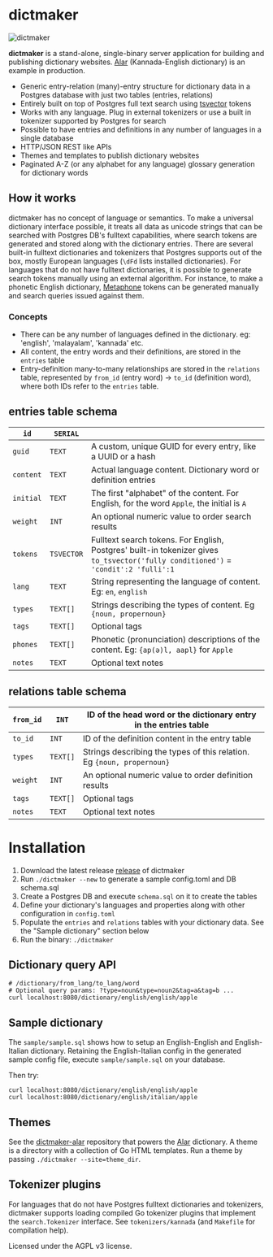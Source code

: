 # dictmaker
![dictmaker](https://user-images.githubusercontent.com/547147/63648814-ade19a80-c752-11e9-9c63-cbf5dfb2269e.png)

**dictmaker** is a stand-alone, single-binary server application for building and publishing dictionary websites. [Alar](https://alar.ink) (Kannada-English dictionary) is an example in production.

- Generic entry-relation (many)-entry structure for dictionary data in a Postgres database with just two tables (entries, relations)
- Entirely built on top of Postgres full text search using [tsvector](https://www.postgresql.org/docs/10/datatype-textsearch.html) tokens
- Works with any language. Plug in external tokenizers or use a built in tokenizer supported by Postgres for search
- Possible to have entries and definitions in any number of languages in a single database
- HTTP/JSON REST like APIs
- Themes and templates to publish dictionary websites
- Paginated A-Z (or any alphabet for any language) glossary generation for dictionary words

## How it works
dictmaker has no concept of language or semantics. To make a universal dictionary interface possible, it treats all data as unicode strings that can be searched with Postgres DB's fulltext capabilities, where search tokens are generated and stored along with the dictionary entries. There are several built-in fulltext dictionaries and tokenizers that Postgres supports out of the box, mostly European languages (`\dFd` lists installed dictionaries). For languages that do not have fulltext dictionaries, it is possible to generate search tokens manually using an external algorithm. For instance, to make a phonetic English dictionary, [Metaphone](https://en.wikipedia.org/wiki/Metaphone) tokens can be generated manually and search queries issued against them.

### Concepts
- There can be any number of languages defined in the dictionary. eg: 'english', 'malayalam', 'kannada' etc.
- All content, the entry words and their definitions, are stored in the `entries` table
- Entry-definition many-to-many relationships are stored in the `relations` table, represented by `from_id` (entry word) -> `to_id` (definition word), where both IDs refer to the `entries` table.

## entries table schema
| `id`      | `SERIAL`   |                                                                                                                                     |
|-----------|------------|-------------------------------------------------------------------------------------------------------------------------------------|
| `guid`    | `TEXT`     | A custom, unique GUID for every entry, like a UUID or a hash                                                                             |
| `content` | `TEXT`     | Actual language content. Dictionary word or definition entries                                                                      |
| `initial` | `TEXT`     | The first "alphabet" of the content. For English, for the word `Apple`, the initial is `A`                                          |
| `weight`  | `INT`      | An optional numeric value to order search results                                                                                   |
| `tokens`  | `TSVECTOR` | Fulltext search tokens. For English, Postgres' built-in tokenizer gives `to_tsvector('fully conditioned')` = `'condit':2 'fulli':1` |
| `lang`    | `TEXT`     | String representing the language of content. Eg: `en`, `english`                                                                    |
| `types`   | `TEXT[]`   | Strings describing the types of content. Eg `{noun, propernoun}`                                                                    |
| `tags`    | `TEXT[]`   | Optional tags                                                                                                                       |
| `phones`  | `TEXT[]`   | Phonetic (pronunciation) descriptions of the content. Eg: `{ap(ə)l, aapl}` for `Apple`                                              |
| `notes`   | `TEXT`     | Optional text notes                                                                                                                 |
## relations table schema
| `from_id` | `INT`    | ID of the head word or the dictionary entry in the entries table       |
|-----------|----------|------------------------------------------------------------------------|
| `to_id`   | `INT`    | ID of the definition content in the entry table                        |
| `types`   | `TEXT[]` | Strings describing the types of this relation. Eg `{noun, propernoun}` |
| `weight`  | `INT`    | An optional numeric value to order definition results                  |
| `tags`    | `TEXT[]` | Optional tags                                                          |
| `notes`   | `TEXT`   | Optional text notes                                                    |

# Installation
1. Download the latest release [release](https://github.com/knadh/dictmaker/releases) of dictmaker
2. Run `./dictmaker --new` to generate a sample config.toml and DB schema.sql
3. Create a Postgres DB and execute `schema.sql` on it to create the tables
4. Define your dictionary's languages and properties along with other configuration in `config.toml`
5. Populate the `entries` and `relations` tables with your dictionary data. See the "Sample dictionary" section below
6. Run the binary: `./dictmaker`
 
## Dictionary query API
```shell
# /dictionary/from_lang/to_lang/word
# Optional query params: ?type=noun&type=noun2&tag=a&tag=b ...
curl localhost:8080/dictionary/english/english/apple
```

## Sample dictionary
The `sample/sample.sql` shows how to setup an English-English and English-Italian dictionary. Retaining the English-Italian config in the generated sample config file, execute `sample/sample.sql` on your database.

Then try:
```shell
curl localhost:8080/dictionary/english/english/apple
curl localhost:8080/dictionary/english/italian/apple
```

## Themes
See the [dictmaker-alar](https://github.com/knadh/dictmaker-alar) repository that powers the [Alar](https://alar.ink) dictionary. A theme is a directory with a collection of Go HTML templates. Run a theme by passing `./dictmaker --site=theme_dir`.

## Tokenizer plugins
For languages that do not have Postgres fulltext dictionaries and tokenizers, dictmaker supports loading compiled Go tokenizer plugins that implement the `search.Tokenizer` interface. See `tokenizers/kannada` (and `Makefile` for compilation help).

Licensed under the AGPL v3 license.
